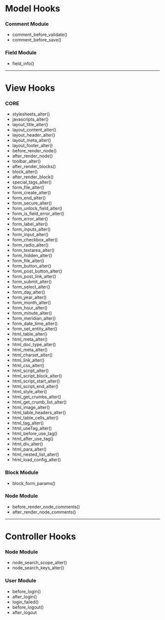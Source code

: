 Model Hooks
===========

### Comment Module
* comment_before_validate()
* comment_before_save()

### Field Module
* field_info()

***

View Hooks
==========

### CORE
* stylesheets_alter()
* javascripts_alter()
* layout_title_alter()
* layout_content_alter()
* layout_header_alter()
* layout_meta_alter()
* layout_footer_alter()
* before_render_node()
* after_render_node()
* toolbar_alter()
* after_render_blocks()
* block_alter()
* after_render_block()
* special_tags_alter()
* form_file_alter()
* form_create_alter()
* form_end_alter()
* form_secure_alter()
* form_unlock_field_alter()
* form_is_field_error_alter()
* form_error_alter()
* form_label_alter()
* form_inputs_alter()
* form_input_alter()
* form_checkbox_alter()
* form_radio_alter()
* form_textarea_alter()
* form_hidden_alter()
* form_file_alter()
* form_button_alter()
* form_post_button_alter()
* form_post_link_alter()
* form_submit_alter()
* form_select_alter()
* form_day_alter()
* form_year_alter()
* form_month_alter()
* form_hour_alter()
* form_minute_alter()
* form_meridian_alter()
* form_date_time_alter()
* form_set_entity_alter()
* html_table_alter()
* html_meta_alter()
* html_doc_type_alter()
* html_meta_alter()
* html_charset_alter()
* html_link_alter()
* html_css_alter()
* html_script_alter()
* html_script_block_alter()
* html_script_start_alter()
* html_script_end_alter()
* html_style_alter()
* html_get_crumbs_alter()
* html_get_crumb_list_alter()
* html_image_alter()
* html_table_headers_alter()
* html_table_cells_alter()
* html_tag_alter()
* html_useTag_alter()
* html_before_use_tag()
* html_after_use_tag()
* html_div_alter()
* html_para_alter()
* html_nested_list_alter()
* html_load_config_alter()

### Block Module
* block_form_params()

### Node Module
* before_render_node_comments()
* after_render_node_comments()

***

Controller Hooks
===============

### Node Module
* node_search_scope_alter()
* node_search_keys_alter()

### User Module
* before_login()
* after_login()
* login_failed()
* before_logout()
* after_logout
